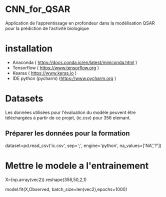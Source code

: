 # CNN_for_QSAR
Application de l’apprentissage en profondeur dans la modélisation QSAR pour la prédiction de l’activité biologique 

# installation
* Anaconda ( https://docs.conda.io/en/latest/miniconda.html  )
* Tensorflow ( https://www.tensorflow.org  )
* Kearas  ( https://www.keras.io  )
* IDE python (pycharm) (https://www.pycharm.org  )

# Datasets
Les données utilisées pour l'évaluation du modèle peuvent être téléchargées à partir de ce projet, 
(ic.csv) pour 356 elemant.
## Préparer les données pour la formation
dataset=pd.read_csv('ic.csv', sep=';', engine='python',
    na_values=['NA','?'])
# Mettre le modele a l'entrainement
X=(np.array(vec2)).reshape(356,50,2,1)

model.fit(X,Observed, batch_size=len(vec2),epochs=1000)




